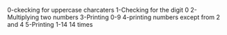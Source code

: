 0-ckecking for uppercase charcaters
1-Checking for the digit 0
2-Multiplying two numbers
3-Printing 0-9
4-printing numbers except from 2 and 4
5-Printing 1-14 14 times
